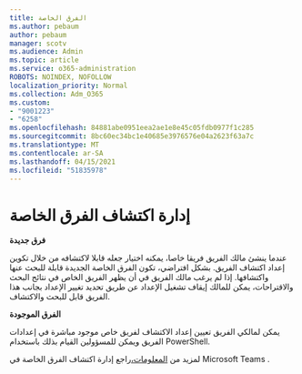 ```yaml
---
title: الفرق الخاصة
ms.author: pebaum
author: pebaum
manager: scotv
ms.audience: Admin
ms.topic: article
ms.service: o365-administration
ROBOTS: NOINDEX, NOFOLLOW
localization_priority: Normal
ms.collection: Adm_O365
ms.custom:
- "9001223"
- "6258"
ms.openlocfilehash: 84881abe0951eea2ae1e8e45c05fdb0977f1c285
ms.sourcegitcommit: 8bc60ec34bc1e40685e3976576e04a2623f63a7c
ms.translationtype: MT
ms.contentlocale: ar-SA
ms.lasthandoff: 04/15/2021
ms.locfileid: "51835978"
---
```

# <a name="managing-discovery-of-private-teams"></a>إدارة اكتشاف الفرق الخاصة

**فرق جديدة**

عندما ينشئ مالك الفريق فريقا خاصا، يمكنه اختيار جعله قابلا لاكتشافه من خلال تكوين إعداد اكتشاف الفريق. بشكل افتراضي، تكون الفرق الخاصة الجديدة قابلة للبحث عنها واكتشافها. إذا لم يرغب مالك الفريق في أن يظهر الفريق الخاص في نتائج البحث والاقتراحات، يمكن للمالك إيقاف تشغيل الإعداد عن طريق تحديد تغيير الإعداد بجانب هذا الفريق قابل للبحث والاكتشاف.  

**الفرق الموجودة**

يمكن لمالكي الفريق تعيين إعداد الاكتشاف لفريق خاص موجود مباشرة في إعدادات الفريق ويمكن للمسؤولين القيام بذلك باستخدام PowerShell.  

لمزيد من  [المعلومات،](https://docs.microsoft.com/microsoftteams/manage-discovery-of-private-teams)راجع إدارة اكتشاف الفرق الخاصة في Microsoft Teams .
